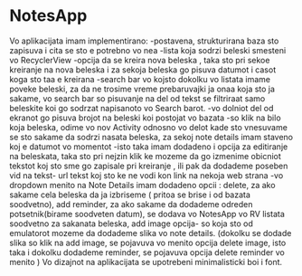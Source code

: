 # NotesApp
Vo aplikacijata imam implementirano:
-postavena, strukturirana baza sto zapisuva i cita se sto e potrebno vo nea
-lista koja sodrzi beleski smesteni vo RecyclerView
-opcija da se kreira nova beleska , taka sto pri sekoe kreiranje na nova beleska i za sekoja beleska go pisuva datumot i casot koga sto taa e kreirana
-search bar vo kojsto dokolku vo listata imame poveke beleski, za da ne trosime vreme prebaruvajki ja onaa koja sto ja sakame, vo search bar so pisuvanje na del od tekst 
se filtriraat samo beleskite koi go sodrzat napisanoto vo Search barot.
-vo dolniot del od ekranot go pisuva brojot na beleski koi postojat vo bazata
-so klik na bilo koja beleska, odime vo nov Activity odnosno vo delot kade sto vnesuvame se sto sakame da sodrzi nasata beleska, za sekoj note details imam staveno koj e datumot vo momentot
-isto taka imam dodadeno i opcija za editiranje na beleskata, taka sto pri nejzin klik ke mozeme da go izmenime obicniot tekstot koj sto sme go zapisale pri kreiranje
, ili pak da dodademe poseben vid na tekst- url tekst koj sto ke ne vodi kon link na nekoja web strana
-vo dropdown menito na Note Details imam dodadeno opcii : delete, za ako sakame cela beleska da ja izbriseme ( pritoa se brise i od bazata soodvetno), add reminder,
za ako sakame da dodademe odreden potsetnik(birame soodveten datum), se dodava vo NotesApp vo RV listata soodvetno za sakanata beleska,
add image opcija- so koja sto od emulatorot mozeme da dodademe slika vo note details.
(dokolku se dodade slika so klik na add image, se pojavuva vo menito opcija delete image, isto taka i dokolku dodademe reminder, se pojavuva opcija delete reminder vo menito )
Vo dizajnot na aplikacijata se upotrebeni minimalisticki boi i font.

